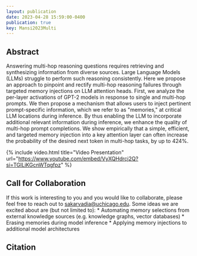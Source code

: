 ```yaml
---
layout: publication
date: 2023-04-28 15:59:00-0400
publication: true
key: Mansi2023Multi
---
```


<h2> Abstract </h2>
Answering multi-hop reasoning questions requires retrieving and synthesizing information from diverse sources. Large Language Models (LLMs) struggle to perform such reasoning consistently. Here we propose an approach to pinpoint and rectify multi-hop reasoning failures through targeted memory injections on LLM attention heads. First, we analyze the per-layer activations of GPT-2 models in response to single and multi-hop prompts. We then propose a mechanism that allows users to inject pertinent prompt-specific information, which we refer to as "memories," at critical LLM locations during inference. By thus enabling the LLM to incorporate additional relevant information during inference, we enhance the quality of multi-hop prompt completions. We show empirically that a simple, efficient, and targeted memory injection into a key attention layer can often increase the probability of the desired next token in multi-hop tasks, by up to 424%.


{% include video.html title="Video Presentation" url="https://www.youtube.com/embed/VyXQHdrcj2Q?si=TGILiKGcnWTqgfpz" %}

<h2> Call for Collaboration </h2>
If this work is interesting to you and you would like to collaborate, please feel free to reach out to <a href="mailto: sakarvadia@uchicago.edu">sakarvadia@uchicago.edu</a>. Some ideas we are excited about are (but not limited to):
* Automating memory selections from external knowledge sources (e.g. knowledge graphs, vector databases)
* Erasing memories during model inference
* Applying memory injections to additional model architectures

## Citation